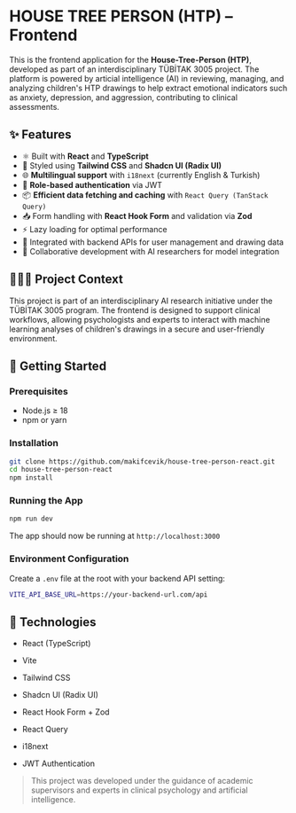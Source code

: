 # HOUSE TREE PERSON (HTP) – Frontend

This is the frontend application for the **House-Tree-Person (HTP)**, developed as part of an interdisciplinary TÜBİTAK 3005 project. The platform is powered by articial intelligence (AI) in reviewing, managing, and analyzing children's HTP drawings to help extract emotional indicators such as anxiety, depression, and aggression, contributing to clinical assessments.

## ✨ Features

- ⚛️ Built with **React** and **TypeScript**
- 🎨 Styled using **Tailwind CSS** and **Shadcn UI (Radix UI)**
- 🌐 **Multilingual support** with `i18next` (currently English & Turkish)
- 🔐 **Role-based authentication** via JWT
- 📦 **Efficient data fetching and caching** with `React Query (TanStack Query)`
- 📥 Form handling with **React Hook Form** and validation via **Zod**
- ⚡ Lazy loading for optimal performance
- 🔗 Integrated with backend APIs for user management and drawing data
- 🤝 Collaborative development with AI researchers for model integration

## 🧑‍🤝‍🧑 Project Context
This project is part of an interdisciplinary AI research initiative under the TÜBİTAK 3005 program. The frontend is designed to support clinical workflows, allowing psychologists and experts to interact with machine learning analyses of children's drawings in a secure and user-friendly environment.

## 🚀 Getting Started

### Prerequisites

- Node.js ≥ 18
- npm or yarn

### Installation

```bash
git clone https://github.com/makifcevik/house-tree-person-react.git
cd house-tree-person-react
npm install
```

### Running the App

```bash
npm run dev
```

The app should now be running at ```http://localhost:3000```

### Environment Configuration

Create a ```.env``` file at the root with your backend API setting:

```bash
VITE_API_BASE_URL=https://your-backend-url.com/api
```

## 🧪 Technologies

- React (TypeScript)

- Vite

- Tailwind CSS

- Shadcn UI (Radix UI)

- React Hook Form + Zod

- React Query

- i18next

- JWT Authentication

> This project was developed under the guidance of academic supervisors and experts in clinical psychology and artificial intelligence.







